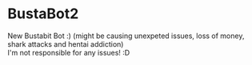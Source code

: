 # BustaBot2
New Bustabit Bot :) (might be causing unexpeted issues, loss of money, shark attacks and hentai addiction)  
I'm not responsible for any issues! :D
